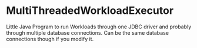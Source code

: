# MultiThreadedWorkloadExecutor
Little Java Program to run Workloads through one JDBC driver and probably through multiple database connections. Can be the same database connections though if you modify it.
